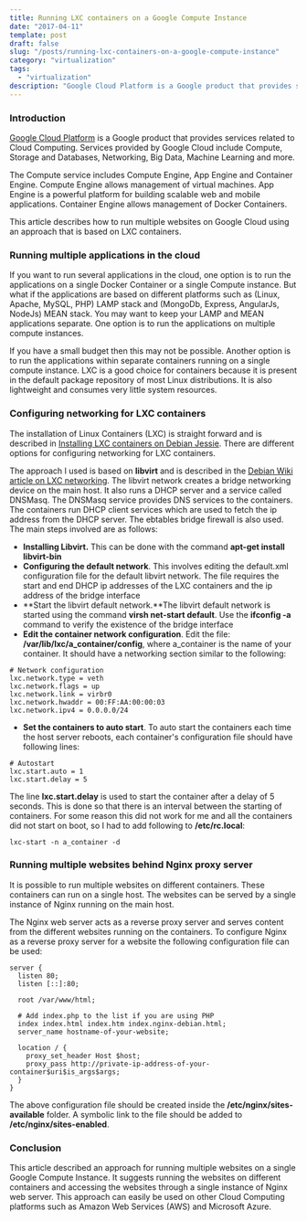 ```yaml
---
title: Running LXC containers on a Google Compute Instance
date: "2017-04-11"
template: post
draft: false
slug: "/posts/running-lxc-containers-on-a-google-compute-instance"
category: "virtualization"
tags:
  - "virtualization"
description: "Google Cloud Platform is a Google product that provides services related to Cloud Computing. Services provided by Google Cloud include Compute, Storage and Databases, Networking, Big Data, Machine Learning and more."
---
```


### Introduction
[Google Cloud Platform](https://cloud.google.com/) is a Google product that provides services related to Cloud Computing. Services provided by Google Cloud include Compute, Storage and Databases, Networking, Big Data, Machine Learning and more.

The Compute service includes Compute Engine, App Engine and Container Engine. Compute Engine allows management of virtual machines. App Engine is a powerful platform for building scalable web and mobile applications. Container Engine allows management of Docker Containers.

This article describes how to run multiple websites on Google Cloud using an approach that is based on LXC containers.

### Running multiple applications in the cloud
If you want to run several applications in the cloud, one option is to run the applications on a single Docker Container or a single Compute instance. But what if the applications are based on different platforms such as (Linux, Apache, MySQL, PHP) LAMP stack and (MongoDb, Express, AngularJs, NodeJs) MEAN stack. You may want to keep your LAMP and MEAN applications separate. One option is to run the applications on multiple compute instances.

If you have a small budget then this may not be possible. Another option is to run the applications within separate containers running on a single compute instance. LXC is a good choice for containers because it is present in the default package repository of most Linux distributions. It is also lightweight and consumes very little system resources.

### Configuring networking for LXC containers
The installation of Linux Containers (LXC) is straight forward and is described in [Installing LXC containers on Debian Jessie](/posts/installing-lxc-containers-on-debian-jessie). There are different options for configuring networking for LXC containers.

The approach I used is based on **libvirt** and is described in the [Debian Wiki article on LXC networking](https://wiki.debian.org/LXC/LibVirtDefaultNetwork). The libvirt network creates a bridge networking device on the main host. It also runs a DHCP server and a service called DNSMasq. The DNSMasq service provides DNS services to the containers. The containers run DHCP client services which are used to fetch the ip address from the DHCP server. The ebtables bridge firewall is also used. The main steps involved are as follows:

* **Installing Libvirt.** This can be done with the command **apt-get install libvirt-bin**
* **Configuring the default network**. This involves editing the default.xml configuration file for the default libvirt network. The file requires the start and end DHCP ip addresses of the LXC containers and the ip address of the bridge interface
* **Start the libvirt default network.**The libvirt default network is started using the command **virsh net-start default**. Use the **ifconfig -a** command to verify the existence of the bridge interface
* **Edit the container network configuration**. Edit the file: **/var/lib/lxc/a_container/config**, where a_container is the name of your container. It should have a networking section similar to the following:

```
# Network configuration
lxc.network.type = veth
lxc.network.flags = up
lxc.network.link = virbr0
lxc.network.hwaddr = 00:FF:AA:00:00:03
lxc.network.ipv4 = 0.0.0.0/24
```

* **Set the containers to auto start**. To auto start the containers each time the host server reboots, each container's configuration file should have following lines:

```
# Autostart
lxc.start.auto = 1
lxc.start.delay = 5
```

The line **lxc.start.delay** is used to start the container after a delay of 5 seconds. This is done so that there is an interval between the starting of containers. For some reason this did not work for me and all the containers did not start on boot, so I had to add following to **/etc/rc.local**:

```
lxc-start -n a_container -d
```

### Running multiple websites behind Nginx proxy server
It is possible to run multiple websites on different containers. These containers can run on a single host. The websites can be served by a single instance of Nginx running on the main host.

The Nginx web server acts as a reverse proxy server and serves content from the different websites running on the containers. To configure Nginx as a reverse proxy server for a website the following configuration file can be used:

```
server {
  listen 80;
  listen [::]:80;

  root /var/www/html;

  # Add index.php to the list if you are using PHP
  index index.html index.htm index.nginx-debian.html;
  server_name hostname-of-your-website;

  location / {
    proxy_set_header Host $host;
    proxy_pass http://private-ip-address-of-your-container$uri$is_args$args;
  }
}
```

The above configuration file should be created inside the **/etc/nginx/sites-available** folder. A symbolic link to the file should be added to **/etc/nginx/sites-enabled**.

### Conclusion
This article described an approach for running multiple websites on a single Google Compute Instance. It suggests running the websites on different containers and accessing the websites through a single instance of Nginx web server. This approach can easily be used on other Cloud Computing platforms such as Amazon Web Services (AWS) and Microsoft Azure.
